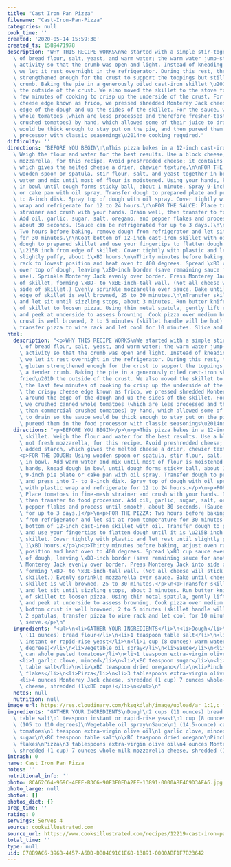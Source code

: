 ```yaml
---
title: "Cast Iron Pan Pizza"
filename: "Cast-Iron-Pan-Pizza"
categories: null
cook_time: ''
created: '2020-05-14 15:59:38'
created_ts: 1589471978
description: "WHY THIS RECIPE WORKS\nWe started with a simple stir-together dough\
  \ of bread flour, salt, yeast, and warm water; the warm water jump-started yeast\
  \ activity so that the crumb was open and light. Instead of kneading the dough,\
  \ we let it rest overnight in the refrigerator. During this rest, the dough's gluten\
  \ strengthened enough for the crust to support the toppings but still have a tender\
  \ crumb. Baking the pie in a generously oiled cast-iron skillet \u201Cfried\u201D\
  \ the outside of the crust. We also moved the skillet to the stove for the last\
  \ few minutes of cooking to crisp up the underside of the crust. For the crispy\
  \ cheese edge known as frico, we pressed shredded Monterey Jack cheese around the\
  \ edge of the dough and up the sides of the skillet. For the sauce, we crushed canned\
  \ whole tomatoes (which are less processed and therefore fresher-tasting than commercial\
  \ crushed tomatoes) by hand, which allowed some of their juice to drain so the sauce\
  \ would be thick enough to stay put on the pie, and then pureed them in the food\
  \ processor with classic seasonings\u2014no cooking required."
difficulty: ''
directions: "BEFORE YOU BEGIN\n\nThis pizza bakes in a 12-inch cast-iron skillet.\
  \ Weigh the flour and water for the best results. Use a block cheese, not fresh\
  \ mozzarella, for this recipe. Avoid preshredded cheese; it contains added starch,\
  \ which gives the melted cheese a drier, chewier texture.\n\nFOR THE DOUGH: Using\
  \ wooden spoon or spatula, stir flour, salt, and yeast together in bowl. Add warm\
  \ water and mix until most of flour is moistened. Using your hands, knead dough\
  \ in bowl until dough forms sticky ball, about 1 minute. Spray 9-inch pie plate\
  \ or cake pan with oil spray. Transfer dough to prepared plate and press into 7-\
  \ to 8-inch disk. Spray top of dough with oil spray. Cover tightly with plastic\
  \ wrap and refrigerate for 12 to 24 hours.\n\nFOR THE SAUCE: Place tomatoes in fine-mesh\
  \ strainer and crush with your hands. Drain well, then transfer to food processor.\
  \ Add oil, garlic, sugar, salt, oregano, and pepper flakes and process until smooth,\
  \ about 30 seconds. (Sauce can be refrigerated for up to 3 days.)\n\nFOR THE PIZZA:\
  \ Two hours before baking, remove dough from refrigerator and let sit at room temperature\
  \ for 30 minutes.\n\nCoat bottom of 12-inch cast-iron skillet with oil. Transfer\
  \ dough to prepared skillet and use your fingertips to flatten dough until it is\
  \ \u215B inch from edge of skillet. Cover tightly with plastic and let rest until\
  \ slightly puffy, about 1\xBD hours.\n\nThirty minutes before baking, adjust oven\
  \ rack to lowest position and heat oven to 400 degrees. Spread \xBD cup sauce evenly\
  \ over top of dough, leaving \xBD-inch border (save remaining sauce for another\
  \ use). Sprinkle Monterey Jack evenly over border. Press Monterey Jack into side\
  \ of skillet, forming \xBD- to \xBE-inch-tall wall. (Not all cheese will stick to\
  \ side of skillet.) Evenly sprinkle mozzarella over sauce. Bake until cheese at\
  \ edge of skillet is well browned, 25 to 30 minutes.\n\nTransfer skillet to stovetop\
  \ and let sit until sizzling stops, about 3 minutes. Run butter knife around rim\
  \ of skillet to loosen pizza. Using thin metal spatula, gently lift edge of pizza\
  \ and peek at underside to assess browning. Cook pizza over medium heat until bottom\
  \ crust is well browned, 2 to 5 minutes (skillet handle will be hot). Using 2 spatulas,\
  \ transfer pizza to wire rack and let cool for 10 minutes. Slice and serve."
html:
  description: "<p>WHY THIS RECIPE WORKS\nWe started with a simple stir-together dough\
    \ of bread flour, salt, yeast, and warm water; the warm water jump-started yeast\
    \ activity so that the crumb was open and light. Instead of kneading the dough,\
    \ we let it rest overnight in the refrigerator. During this rest, the dough's\
    \ gluten strengthened enough for the crust to support the toppings but still have\
    \ a tender crumb. Baking the pie in a generously oiled cast-iron skillet \u201C\
    fried\u201D the outside of the crust. We also moved the skillet to the stove for\
    \ the last few minutes of cooking to crisp up the underside of the crust. For\
    \ the crispy cheese edge known as frico, we pressed shredded Monterey Jack cheese\
    \ around the edge of the dough and up the sides of the skillet. For the sauce,\
    \ we crushed canned whole tomatoes (which are less processed and therefore fresher-tasting\
    \ than commercial crushed tomatoes) by hand, which allowed some of their juice\
    \ to drain so the sauce would be thick enough to stay put on the pie, and then\
    \ pureed them in the food processor with classic seasonings\u2014no cooking required.</p>\n"
  directions: "<p>BEFORE YOU BEGIN</p>\n<p>This pizza bakes in a 12-inch cast-iron\
    \ skillet. Weigh the flour and water for the best results. Use a block cheese,\
    \ not fresh mozzarella, for this recipe. Avoid preshredded cheese; it contains\
    \ added starch, which gives the melted cheese a drier, chewier texture.</p>\n\
    <p>FOR THE DOUGH: Using wooden spoon or spatula, stir flour, salt, and yeast together\
    \ in bowl. Add warm water and mix until most of flour is moistened. Using your\
    \ hands, knead dough in bowl until dough forms sticky ball, about 1 minute. Spray\
    \ 9-inch pie plate or cake pan with oil spray. Transfer dough to prepared plate\
    \ and press into 7- to 8-inch disk. Spray top of dough with oil spray. Cover tightly\
    \ with plastic wrap and refrigerate for 12 to 24 hours.</p>\n<p>FOR THE SAUCE:\
    \ Place tomatoes in fine-mesh strainer and crush with your hands. Drain well,\
    \ then transfer to food processor. Add oil, garlic, sugar, salt, oregano, and\
    \ pepper flakes and process until smooth, about 30 seconds. (Sauce can be refrigerated\
    \ for up to 3 days.)</p>\n<p>FOR THE PIZZA: Two hours before baking, remove dough\
    \ from refrigerator and let sit at room temperature for 30 minutes.</p>\n<p>Coat\
    \ bottom of 12-inch cast-iron skillet with oil. Transfer dough to prepared skillet\
    \ and use your fingertips to flatten dough until it is \u215B inch from edge of\
    \ skillet. Cover tightly with plastic and let rest until slightly puffy, about\
    \ 1\xBD hours.</p>\n<p>Thirty minutes before baking, adjust oven rack to lowest\
    \ position and heat oven to 400 degrees. Spread \xBD cup sauce evenly over top\
    \ of dough, leaving \xBD-inch border (save remaining sauce for another use). Sprinkle\
    \ Monterey Jack evenly over border. Press Monterey Jack into side of skillet,\
    \ forming \xBD- to \xBE-inch-tall wall. (Not all cheese will stick to side of\
    \ skillet.) Evenly sprinkle mozzarella over sauce. Bake until cheese at edge of\
    \ skillet is well browned, 25 to 30 minutes.</p>\n<p>Transfer skillet to stovetop\
    \ and let sit until sizzling stops, about 3 minutes. Run butter knife around rim\
    \ of skillet to loosen pizza. Using thin metal spatula, gently lift edge of pizza\
    \ and peek at underside to assess browning. Cook pizza over medium heat until\
    \ bottom crust is well browned, 2 to 5 minutes (skillet handle will be hot). Using\
    \ 2 spatulas, transfer pizza to wire rack and let cool for 10 minutes. Slice and\
    \ serve.</p>\n"
  ingredients: "<ul>\n<li>GATHER YOUR INGREDIENTS</li>\n<li>Dough</li>\n<li>2 cups\
    \ (11 ounces) bread flour</li>\n<li>1 teaspoon table salt</li>\n<li>1 teaspoon\
    \ instant or rapid-rise yeast</li>\n<li>1 cup (8 ounces) warm water (105 to 110\
    \ degrees)</li>\n<li>Vegetable oil spray</li>\n<li>Sauce</li>\n<li>1 (14.5-ounce)\
    \ can whole peeled tomatoes</li>\n<li>1 teaspoon extra-virgin olive oil</li>\n\
    <li>1 garlic clove, minced</li>\n<li>\xBC teaspoon sugar</li>\n<li>\xBC teaspoon\
    \ table salt</li>\n<li>\xBC teaspoon dried oregano</li>\n<li>Pinch red pepper\
    \ flakes</li>\n<li>Pizza</li>\n<li>3 tablespoons extra-virgin olive oil</li>\n\
    <li>4 ounces Monterey Jack cheese, shredded (1 cup) 7 ounces whole-milk mozzarella\
    \ cheese, shredded (1\xBE cups)</li>\n</ul>\n"
  notes: null
  nutrition: null
image_url: https://res.cloudinary.com/hksqkdlah/image/upload/ar_1:1,c_fill,dpr_2.0,f_auto,fl_lossy.progressive.strip_profile,g_faces:auto,q_auto:low,w_344/SFS_cast_iron_pan_pizza_056_1_twzoux
ingredients: "GATHER YOUR INGREDIENTS\nDough\n2 cups (11 ounces) bread flour\n1 teaspoon\
  \ table salt\n1 teaspoon instant or rapid-rise yeast\n1 cup (8 ounces) warm water\
  \ (105 to 110 degrees)\nVegetable oil spray\nSauce\n1 (14.5-ounce) can whole peeled\
  \ tomatoes\n1 teaspoon extra-virgin olive oil\n1 garlic clove, minced\n\xBC teaspoon\
  \ sugar\n\xBC teaspoon table salt\n\xBC teaspoon dried oregano\nPinch red pepper\
  \ flakes\nPizza\n3 tablespoons extra-virgin olive oil\n4 ounces Monterey Jack cheese,\
  \ shredded (1 cup) 7 ounces whole-milk mozzarella cheese, shredded (1\xBE cups)"
intrash: 0
name: Cast Iron Pan Pizza
notes: ''
nutritional_info: ''
photo: 8CA62C64-969C-4EFF-B3C6-90F3F0EDA2EF-13891-0000ABF4C9D3AFA6.jpg
photo_large: null
photos: []
photos_dict: {}
prep_time: ''
rating: 0
servings: Serves 4
source: cooksillustrated.com
source_url: https://www.cooksillustrated.com/recipes/12219-cast-iron-pan-pizza
total_time: ''
type: null
uid: C78B9AC6-396B-4457-A6DD-DB04C91C1E6D-13891-0000ABF1F7B23642
---
```

